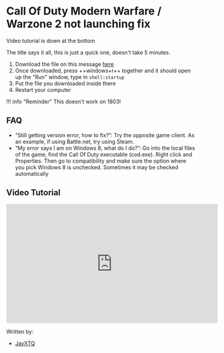 # Call Of Duty Modern Warfare / Warzone 2 not launching fix

Video tutorial is down at the bottom

The title says it all, this is just a quick one, doesn't take 5 minutes.

1. Download the file on this message [here](https://cdn.discordapp.com/attachments/795721804760743956/1040260289762955314/MW2-Fix.bat)
2. Once downloaded, press ++windows+r++ together and it should open up the "Run" window, type in `shell:startup`
3. Put the file you downloaded inside there
4. Restart your computer

!!! info "Reminder"
    This doesn't work on 1803!

## FAQ
- “Still getting version error, how to fix?”: Try the opposite game client. As an example, if using Battle.net, try using Steam.
- “My error says I am on Windows 8, what do I do?”: Go into the local files of the game, find the Call Of Duty executable (cod.exe). Right click and Properties. Then go to compatibility and make sure the option where you pick Windows 8 is unchecked. Sometimes it may be checked automatically

## Video Tutorial
<iframe width="560" height="315" src="https://www.youtube.com/embed/8s3DkHpv5ps" title="YouTube video player" frameborder="0" allow="accelerometer; autoplay; clipboard-write; encrypted-media; gyroscope; picture-in-picture" allowfullscreen></iframe>

Written by:

- [JayXTQ](https://github.com/JayXTQ)